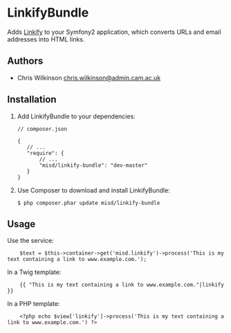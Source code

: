 LinkifyBundle
=============

Adds [Linkify](https://github.com/misd-service-development/php-linkify) to your Symfony2 application, which converts URLs and email addresses into HTML links.

Authors
-------

* Chris Wilkinson <chris.wilkinson@admin.cam.ac.uk>

Installation
------------

 1. Add LinkifyBundle to your dependencies:

        // composer.json

        {
           // ...
           "require": {
               // ...
               "misd/linkify-bundle": "dev-master"
           }
        }

 2. Use Composer to download and install LinkifyBundle:

        $ php composer.phar update misd/linkify-bundle

Usage
-----

Use the service:

        $text = $this->container->get('misd.linkify')->process('This is my text containing a link to www.example.com.');

In a Twig template:

        {{ "This is my text containing a link to www.example.com."|linkify }}

In a PHP template:

        <?php echo $view['linkify']->process('This is my text containing a link to www.example.com.') ?>